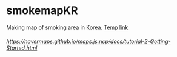 # smokemapKR

Making map of smoking area in Korea.
[Temp link](www.smokemap.kro.kr)

###### https://navermaps.github.io/maps.js.ncp/docs/tutorial-2-Getting-Started.html
